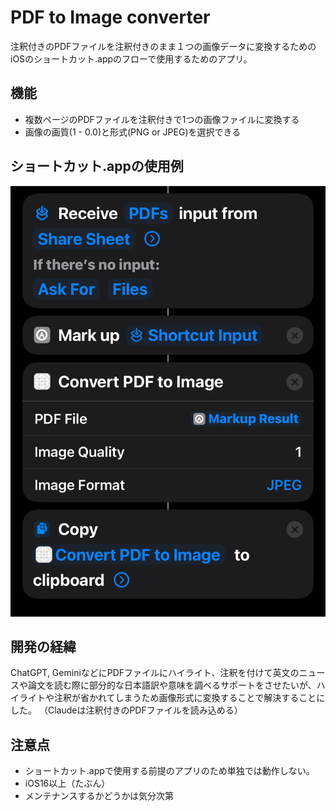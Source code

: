 # PDF to Image converter
注釈付きのPDFファイルを注釈付きのまま１つの画像データに変換するためのiOSのショートカット.appのフローで使用するためのアプリ。

## 機能
- 複数ページのPDFファイルを注釈付きで1つの画像ファイルに変換する
- 画像の画質(1 - 0.0)と形式(PNG or JPEG)を選択できる

## ショートカット.appの使用例
![Example of use](https://github.com/Tetsuya81/PDFToImageConverter/blob/df05685240e464ed2404091d341550d787e36cfe/media/PDF%20Markup.jpeg)

## 開発の経緯
ChatGPT, GeminiなどにPDFファイルにハイライト、注釈を付けて英文のニュースや論文を読む際に部分的な日本語訳や意味を調べるサポートをさせたいが、ハイライトや注釈が省かれてしまうため画像形式に変換することで解決することにした。
（Claudeは注釈付きのPDFファイルを読み込める）

## 注意点
- ショートカット.appで使用する前提のアプリのため単独では動作しない。
- iOS16以上（たぶん）
- メンテナンスするかどうかは気分次第
